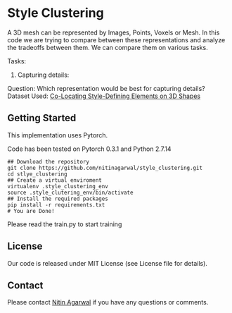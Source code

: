 # Style Clustering

A 3D mesh can be represented by Images, Points, Voxels or Mesh. In this code we are trying to compare between
these representations and analyze the tradeoffs between them. We can compare them on various tasks.

Tasks:
1. Capturing details: 

Question: Which representation would be best for capturing details?
Dataset Used: [Co-Locating Style-Defining Elements on 3D Shapes](https://dl.acm.org/citation.cfm?id=3092817#)


## Getting Started
This implementation uses Pytorch.

Code has been tested on Pytorch 0.3.1 and Python 2.7.14

```
## Download the repository
git clone https://github.com/nitinagarwal/style_clustering.git
cd stlye_clustering
## Create a virtual enviroment
virtualenv .style_clustering_env
source .style_clutering_env/bin/activate
## Install the required packages
pip install -r requirements.txt
# You are Done!
```

Please read the train.py to start training


## License

Our code is released under MIT License (see License file for details).

## Contact

Please contact [Nitin Agarwal](http://www.ics.uci.edu/~agarwal/) if you have any questions or comments.
